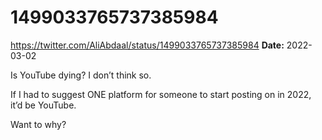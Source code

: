 # 1499033765737385984
https://twitter.com/AliAbdaal/status/1499033765737385984
**Date:** 2022-03-02

Is YouTube dying? I don’t think so. 

If I had to suggest ONE platform for someone to start posting on in 2022, it’d be YouTube.

Want to why?
